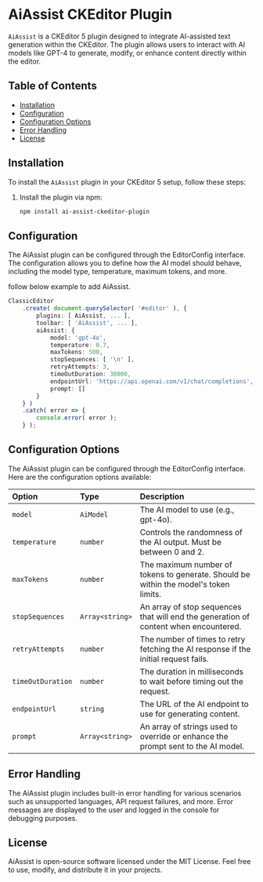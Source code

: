 # AiAssist CKEditor Plugin

`AiAssist` is a CKEditor 5 plugin designed to integrate AI-assisted text generation within the CKEditor. The plugin allows users to interact with AI models like GPT-4 to generate, modify, or enhance content directly within the editor.

## Table of Contents

- [Installation](#installation)
- [Configuration](#configuration)
- [Configuration Options](#configuration-options)
- [Error Handling](#error-handling)
- [License](#license)

## Installation

To install the `AiAssist` plugin in your CKEditor 5 setup, follow these steps:

1. Install the plugin via npm:

   ```bash
   npm install ai-assist-ckeditor-plugin

## Configuration

The AiAssist plugin can be configured through the EditorConfig interface. The configuration allows you to define how the AI model should behave, including the model type, temperature, maximum tokens, and more.

follow below example to add AiAssist.

```typescript
ClassicEditor
    .create( document.querySelector( '#editor' ), {
        plugins: [ AiAssist, ... ],
        toolbar: [ 'AiAssist', ... ],
        aiAssist: {
            model: 'gpt-4o',
            temperature: 0.7,
            maxTokens: 500,
            stopSequences: [ '\n' ],
            retryAttempts: 3,
            timeOutDuration: 30000,
            endpointUrl: 'https://api.openai.com/v1/chat/completions',
            prompt: []
        }
    } )
    .catch( error => {
        console.error( error );
    } );
```
## Configuration Options

The AiAssist plugin can be configured through the EditorConfig interface. Here are the configuration options available:

| Option | Type | Description |
| :-------- | :------- | :-------------------------------- |
| `model` | `AiModel` | The AI model to use (e.g., gpt-4o). |
| `temperature` | `number` | Controls the randomness of the AI output. Must be between 0 and 2. |
| `maxTokens` | `number` | The maximum number of tokens to generate. Should be within the model's token limits. |
| `stopSequences` | `Array<string>` | An array of stop sequences that will end the generation of content when encountered. |
| `retryAttempts` | `number` | The number of times to retry fetching the AI response if the initial request fails. |
| `timeOutDuration` | `number` | The duration in milliseconds to wait before timing out the request. |
| `endpointUrl` | `string` | The URL of the AI endpoint to use for generating content. |
| `prompt` | `Array<string>` | An array of strings used to override or enhance the prompt sent to the AI model. |

## Error Handling

The AiAssist plugin includes built-in error handling for various scenarios such as unsupported languages, API request failures, and more. Error messages are displayed to the user and logged in the console for debugging purposes.


## License

AiAssist is open-source software licensed under the MIT License. Feel free to use, modify, and distribute it in your projects.